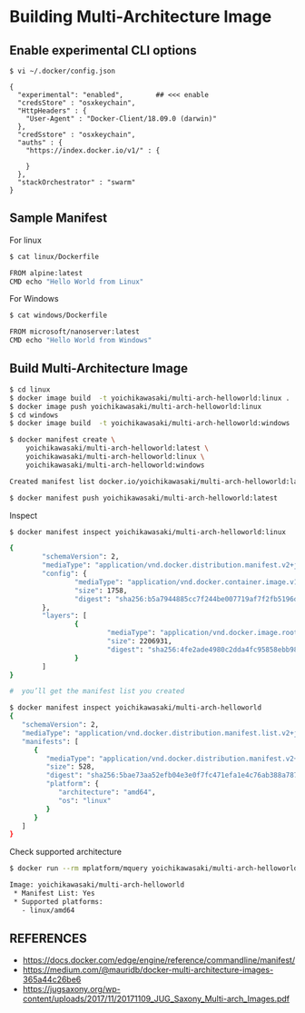 # Building Multi-Architecture Image

## Enable experimental CLI options

```
$ vi ~/.docker/config.json

{
  "experimental": "enabled",        ## <<< enable
  "credsStore" : "osxkeychain",
  "HttpHeaders" : {
    "User-Agent" : "Docker-Client/18.09.0 (darwin)"
  },
  "credSstore" : "osxkeychain",
  "auths" : {
    "https://index.docker.io/v1/" : {

    }
  },
  "stackOrchestrator" : "swarm"
}
```

## Sample Manifest

For linux
```sh
$ cat linux/Dockerfile

FROM alpine:latest
CMD echo "Hello World from Linux"
```

For Windows
```sh
$ cat windows/Dockerfile

FROM microsoft/nanoserver:latest
CMD echo "Hello World from Windows"
```

## Build Multi-Architecture Image

```sh
$ cd linux
$ docker image build  -t yoichikawasaki/multi-arch-helloworld:linux .
$ docker image push yoichikawasaki/multi-arch-helloworld:linux
$ cd windows 
$ docker image build  -t yoichikawasaki/multi-arch-helloworld:windows .

$ docker manifest create \
    yoichikawasaki/multi-arch-helloworld:latest \
    yoichikawasaki/multi-arch-helloworld:linux \
    yoichikawasaki/multi-arch-helloworld:windows

Created manifest list docker.io/yoichikawasaki/multi-arch-helloworld:latest

$ docker manifest push yoichikawasaki/multi-arch-helloworld:latest
```

Inspect
```sh
$ docker manifest inspect yoichikawasaki/multi-arch-helloworld:linux

{
        "schemaVersion": 2,
        "mediaType": "application/vnd.docker.distribution.manifest.v2+json",
        "config": {
                "mediaType": "application/vnd.docker.container.image.v1+json",
                "size": 1758,
                "digest": "sha256:b5a7944885cc7f244be007719af7f2fb5196d30b25f278bc7899c71c35037a7e"
        },
        "layers": [
                {
                        "mediaType": "application/vnd.docker.image.rootfs.diff.tar.gzip",
                        "size": 2206931,
                        "digest": "sha256:4fe2ade4980c2dda4fc95858ebb981489baec8c1e4bd282ab1c3560be8ff9bde"
                }
        ]
}

#  you’ll get the manifest list you created 

$ docker manifest inspect yoichikawasaki/multi-arch-helloworld
{
   "schemaVersion": 2,
   "mediaType": "application/vnd.docker.distribution.manifest.list.v2+json",
   "manifests": [
      {
         "mediaType": "application/vnd.docker.distribution.manifest.v2+json",
         "size": 528,
         "digest": "sha256:5bae73aa52efb04e3e0f7fc471efa1e4c76ab388a7873091985b0c25f864fde2",
         "platform": {
            "architecture": "amd64",
            "os": "linux"
         }
      }
   ]
}

```

Check supported architecture
```sh
$ docker run --rm mplatform/mquery yoichikawasaki/multi-arch-helloworld

Image: yoichikawasaki/multi-arch-helloworld
 * Manifest List: Yes
 * Supported platforms:
   - linux/amd64
```

## REFERENCES
- https://docs.docker.com/edge/engine/reference/commandline/manifest/
- https://medium.com/@mauridb/docker-multi-architecture-images-365a44c26be6
- https://jugsaxony.org/wp-content/uploads/2017/11/20171109_JUG_Saxony_Multi-arch_Images.pdf
